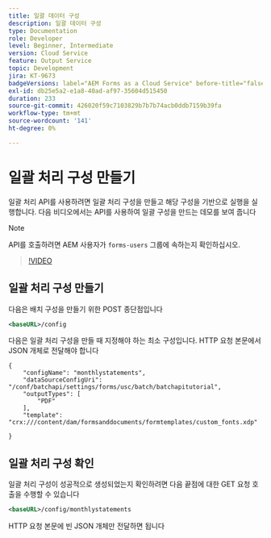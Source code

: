 ```yaml
---
title: 일괄 데이터 구성
description: 일괄 데이터 구성
type: Documentation
role: Developer
level: Beginner, Intermediate
version: Cloud Service
feature: Output Service
topic: Development
jira: KT-9673
badgeVersions: label="AEM Forms as a Cloud Service" before-title="false"
exl-id: db25e5a2-e1a8-40ad-af97-35604d515450
duration: 233
source-git-commit: 426020f59c7103829b7b7b74acb0ddb7159b39fa
workflow-type: tm+mt
source-wordcount: '141'
ht-degree: 0%

---
```


# 일괄 처리 구성 만들기

일괄 처리 API를 사용하려면 일괄 처리 구성을 만들고 해당 구성을 기반으로 실행을 실행합니다. 다음 비디오에서는 API를 사용하여 일괄 구성을 만드는 데모를 보여 줍니다

>[!NOTE]
>API를 호출하려면 AEM 사용자가 ```forms-users``` 그룹에 속하는지 확인하십시오.


>[!VIDEO](https://video.tv.adobe.com/v/340241?quality=12&learn=on)

## 일괄 처리 구성 만들기

다음은 배치 구성을 만들기 위한 POST 종단점입니다

```xml
<baseURL>/config
```

다음은 일괄 처리 구성을 만들 때 지정해야 하는 최소 구성입니다. HTTP 요청 본문에서 JSON 개체로 전달해야 합니다

```
{
    "configName": "monthlystatements",
    "dataSourceConfigUri": "/conf/batchapi/settings/forms/usc/batch/batchapitutorial",
    "outputTypes": [
        "PDF"
    ],
    "template": "crx:///content/dam/formsanddocuments/formtemplates/custom_fonts.xdp"

}
```

## 일괄 처리 구성 확인

일괄 처리 구성이 성공적으로 생성되었는지 확인하려면 다음 끝점에 대한 GET 요청 호출을 수행할 수 있습니다


```xml
<baseURL>/config/monthlystatements
```

HTTP 요청 본문에 빈 JSON 개체만 전달하면 됩니다
